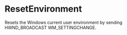 # ResetEnvironment

Resets the Windows current user environment by sending HWND_BROADCAST WM_SETTINGCHANGE.
